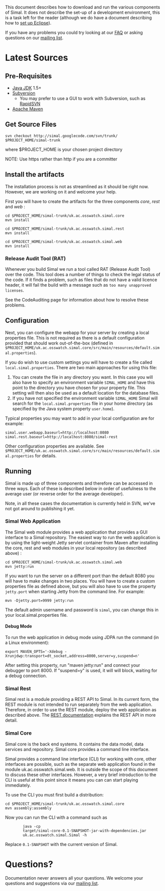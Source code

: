 This document describes how to download and run the various components of Simal. It does not describe the set-up of a development environment, this is a task left for the reader (although we do have a document describing how to [set up Eclipse](DevelopSimal.md)).

If you have any problems you could try looking at our [FAQ](FAQ.md) or asking questions on our [mailing list](http://groups.google.com/group/simal-contributors).

# Latest Sources #

## Pre-Requisites ##

  * [Java JDK](http://java.sun.com/javase/downloads/previous.jsp) 1.5+
  * [Subversion](http://subversion.tigris.org/project_packages.html)
    * You may prefer to use a GUI to work with Subversion, such as [RapidSVN](http://rapidsvn.tigris.org/)
  * [Apache Maven](http://maven.apache.org/download.html)

## Get Source Files ##

```
svn checkout http://simal.googlecode.com/svn/trunk/ $PROJECT_HOME/simal-trunk
```

where $PROJECT\_HOME is your chosen project directory

NOTE: Use https rather than http if you are a committer

## Install the artifacts ##

The installation process is not as streamlined as it should be right now. However, we are working on it and welcome your help.

First you will have to create the artifacts for the three components _core_, _rest_ and _web_ :

```
cd $PROJECT_HOME/simal-trunk/uk.ac.osswatch.simal.core
mvn install

cd $PROJECT_HOME/simal-trunk/uk.ac.osswatch.simal.rest
mvn install

cd $PROJECT_HOME/simal-trunk/uk.ac.osswatch.simal.web
mvn install
```

### Release Audit Tool (RAT) ###

Whenever you build Simal we run a tool called RAT (Release Audit Tool) over the code. This tool does a number of things to check the legal status of the code. If it finds a problem, such as files that do not have a valid licence header, it will fail the build with a message such as `too many unapproved licenses`.

See the CodeAuditing page for information about how to resolve these problems.

## Configuration ##
Next, you can configure the webapp for your server by creating a local properties file. This is not required as there is a default configuration provided that should work out-of-the-box (defined in  `$PROJECT_HOME/uk.ac.osswatch.simal.core/src/main/resources/default.simal.properties`).

If you do wish to use custom settings you will have to create a file called `local.simal.properties`. There are two main approaches for using this file:

  1. You can create the file in any directory you want. In this case you will also have to specify an environment variable `SIMAL_HOME` and have this point to the directory you have chosen for your property file. This setting will then also be used as a default location for the database files.
  1. If you have not specified the environment variable `SIMAL_HOME` Simal will search for the `local.simal.properties` file in your home directory (as specified by the Java system property `user.home`).

Typical properties you may want to add in your local configuration are for example:

```
simal.user.webapp.baseurl=http://localhost:8080
simal.rest.baseurl=http://localhost:8080/simal-rest
```

Other configuration properties are available. See `$PROJECT_HOME/uk.ac.osswatch.simal.core/src/main/resources/default.simal.properties` for details.

## Running ##

Simal is made up of three components and therefore can be accessed in three ways. Each of these is described below in order of usefulness to the average user (or reverse order for the average developer).

Note, in all these cases the documentation is currently held in SVN, we've not got around to publishing it yet.

### Simal Web Application ###

The Simal web module provides a web application that provides a GUI interface to a Simal repository. The easiest way to run the web application is by using the light-weight Jetty servlet container from Maven after installing the core, rest and web modules in your local repository (as described above) :

```
cd $PROJECT_HOME/simal-trunk/uk.ac.osswatch.simal.web
mvn jetty:run
```

If you want to run the server on a different port than the default 8080 you will have to
make changes in two places. You will have to create a custom properties file as defined above, but you will also have to use the property `jetty.port` when starting Jetty from the command line. For example:

```
mvn -Djetty.port=9999 jetty:run
```

The default admin username and password is `simal`, you can change this in your local.simal.properties file.

#### Debug Mode ####

To run the web application in debug mode using JDPA run the command (in a Linux environment):

```
export MAVEN_OPTS='-Xdebug -Xrunjdwp:transport=dt_socket,address=8000,server=y,suspend=n'
```

After setting this property, run "maven jetty:run" and connect your debugger to port 8000. If "suspend=y" is used, it will will block, waiting for a debug connection.


### Simal Rest ###

Simal rest is a module providing a REST API to Simal. In its current form, the REST module is not intended to run separately from the web application.
Therefore, in order to use the REST module, deploy the web application as described above. The [REST documentation](SimalRESTAPI.md) explains the REST API in more detail.

### Simal Core ###

Simal core is the back end systems. It contains the data model, data services and repository. Simal core provides a command line interface.

Simal provides a command line interface (CLI) for working with core, other interfaces are possible, such as the separate web application found in the module uk.ac.osswatch.simal.web. It is outside the scope of this document to discuss these other interfaces. However, a very brief introduction to the CLI is useful at this point since it means you can can start playing immediately.

To use the CLI you must first build a distribution:

```
cd $PROJECT_HOME/simal-trunk/uk.ac.osswatch.simal.core
mvn assembly:assembly
```

Now you can run the CLI with a command such as

```
        java -cp
        target/simal-core-0.1-SNAPSHOT-jar-with-dependencies.jar
        uk.ac.osswatch.simal.Simal -h
```

Replace `0.1-SNAPSHOT` with the current version of Simal.

# Questions? #

Documentation never answers all your questions. We welcome your questions and suggestions via our [mailing list](http://groups.google.com/group/simal-contributors).